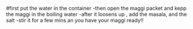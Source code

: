 #first put the water in the container
-then open the maggi packet and kepp the maggi in the boiling water
-after it loosens up , add the masala, and the salt
-stir it for a few mins an you have your maggi ready!!
